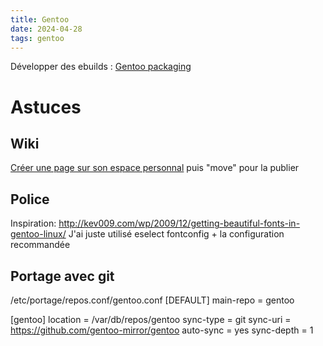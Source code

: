 ```yaml
---
title: Gentoo
date: 2024-04-28
tags: gentoo
---
```


Développer des ebuilds : [Gentoo packaging](202404282218%20-%20Gentoo%20packaging)

# Astuces
## Wiki
[Créer une page sur son espace personnal](https://wiki.gentoo.org/index.php?title=User:Alexdarcy/Buku)
puis "move" pour la publier

## Police
Inspiration:  http://kev009.com/wp/2009/12/getting-beautiful-fonts-in-gentoo-linux/
J'ai juste utilisé eselect fontconfig + la configuration recommandée

## Portage avec git

 /etc/portage/repos.conf/gentoo.conf 
[DEFAULT]
main-repo = gentoo

[gentoo]
location = /var/db/repos/gentoo
sync-type = git
sync-uri = https://github.com/gentoo-mirror/gentoo
auto-sync = yes
sync-depth = 1

